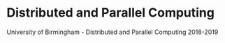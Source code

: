 # Distributed and Parallel Computing
University of Birmingham - Distributed and Parallel Computing 2018-2019
